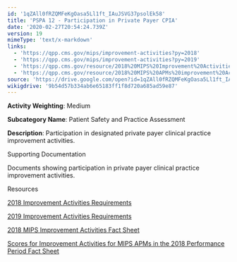 ```yaml
---
id: '1qZAll0fRZQMFeKgOasa5Ll1ft_IAuJSVG37psolEk58'
title: 'PSPA 12 - Participation in Private Payer CPIA'
date: '2020-02-27T20:54:24.739Z'
version: 19
mimeType: 'text/x-markdown'
links:
  - 'https://qpp.cms.gov/mips/improvement-activities?py=2018'
  - 'https://qpp.cms.gov/mips/improvement-activities?py=2019'
  - 'https://qpp.cms.gov/resource/2018%20MIPS%20Improvement%20Activities%20Fact%20Sheet'
  - 'https://qpp.cms.gov/resource/2018%20MIPS%20APMs%20improvement%20Activities%20scores%20fact%20sheet'
source: 'https://drive.google.com/open?id=1qZAll0fRZQMFeKgOasa5Ll1ft_IAuJSVG37psolEk58'
wikigdrive: '9b54d57b334ab6e65183ff1f8d720a685ad59e87'
---
```

**Activity Weighting**: Medium

**Subcategory Name**: Patient Safety and Practice Assessment

**Description**: Participation in designated private payer clinical practice improvement activities.

Supporting Documentation

Documents showing participation in private payer clinical practice improvement activities.

Resources

[2018 Improvement Activities Requirements](https://qpp.cms.gov/mips/improvement-activities?py=2018)

[2019 Improvement Activities Requirements](https://qpp.cms.gov/mips/improvement-activities?py=2019)

[2018 MIPS Improvement Activities Fact Sheet](https://qpp.cms.gov/resource/2018%20MIPS%20Improvement%20Activities%20Fact%20Sheet)

[Scores for Improvement Activities for MIPS APMs in the 2018 Performance Period Fact Sheet](https://qpp.cms.gov/resource/2018%20MIPS%20APMs%20improvement%20Activities%20scores%20fact%20sheet)
